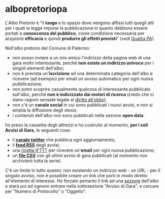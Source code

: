 albopretoriopa
==============

L'*Albo Pretorio* è "il **luogo** e lo spazio dove vengono affissi tutti quegli atti per i quali la legge impone la pubblicazione in quanto debbono essere portati a **conoscenza del pubblico**, come condizione necessaria per acquisire **efficacia** e quindi **produrre gli effetti previsti**" (vedi [Qualita PA](http://qualitapa.gov.it/relazioni-con-i-cittadini/open-government/strumenti-della-pa-digitale/albo-pretorio-on-line/)).

Nell'albo pretorio del Comune di Palermo:
* non posso inviare a un mio amico l'indirizzo della pagina web di una gara molto interessante, perché **non esiste un indirizzo univoco** per i singoli elementi dell'albo;
* non è prevista un'**iscrizione** ad una determinata categoria dell'albo e ricevere (ad esempio) per email un avviso automatico per ogni nuova pubblicazione;
* non potrò scoprire casualmente qualcosa di interessante pubblicato sull'albo, perché **non è indicizzato dai motori di ricerca** (credo che ci siano ragioni sensate legate al [diritto all'oblio](https://it.wikipedia.org/wiki/Diritto_all'oblio));
* non c'è un **canale social** in cui sono pubblicati i nuovi avvisi, e non si amplia la diffusione degli stessi;
* i contenuti dell'albo non sono pubblicati nella sezione **open data**.

 ho preso la cassetta degli attrezzi e ho costruito al momento, **per i soli  Avvisi di Gara**,  le seguenti cose:
* il **[canale twitter](https://twitter.com/albopretoriopa)** che pubblica ogni aggiornamento;
* il **[feed RSS](http://pipes.yahoo.com/pipes/pipe.run?_id=cf98396256f62f6364df2be5bf5b74e1&_render=rss&urlinput1=http%3A%2F%2Falbopretorio.comune.palermo.it%2Falbopretorio%2Fjsp%2Fhome.jsp%3Fmodo%3Dinfo%26info%3Dscelta_tipo_documento.jsp%26AP%3DAP%26TD%3D60%26ARECOD%3D70)** degli avvisi;
* una [ricetta IFTTT](https://ifttt.com/recipes/202623-inviami-un-email-per-ogni-avviso-di-gara-dell-albo-pretorio-del-comune-di-palermo) per ricevere un'**email** per ogni nuova pubblicazione;
* un **[file CSV](http://bit.ly/albopretoriopa_avvisi)** con gli ultimi avvisi di gara pubblicati (al momento non archivierò tutta la serie).

C'è un limite in tutto questo: non esistendo un indirizzo web - un URL - per il singolo avviso, non è possibile creare un link che porti in modo diretto all'elemento di interesse. Ho forzato pertanto il link ad una [sezione](http://albopretorio.comune.palermo.it/albopretorio/jsp/home.jsp?modo=info&info=scelta_tipo_documento.jsp&AP=AP&TD=60&ARECOD=70) dell'albo e starà poi ad ognuno entrare nella sottosezione "Avviso di Gara", e cercare per "Numero di Protocollo" o "Oggetto".
